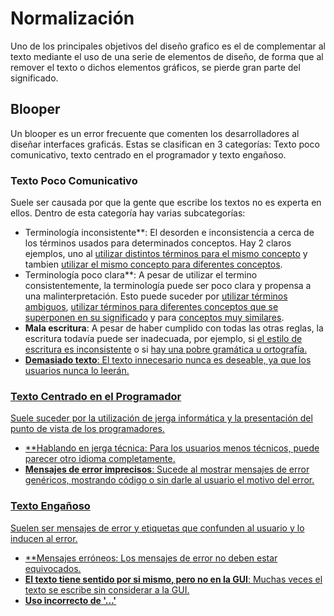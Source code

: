 # Normalización

Uno de los principales objetivos del diseño grafico es el de complementar al texto mediante el uso de una serie de elementos de diseño, de forma que al remover el texto o dichos elementos gráficos, se pierde gran parte del significado.

## Blooper

Un blooper es un error frecuente que comenten los desarrolladores al diseñar interfaces graficás. Estas se clasifican en 3 categorías: Texto poco comunicativo, texto centrado en el programador y texto engañoso.

### Texto Poco Comunicativo

Suele ser causada por que la gente que escribe los textos no es experta en ellos. Dentro de esta categoría hay varias subcategorías:

- Terminología inconsistente**: El desorden e inconsistencia a cerca de los términos usados para determinados conceptos. Hay 2 claros ejemplos, uno al <u>utilizar distintos términos para el mismo concepto</u> y tambien <u>utilizar el mismo concepto para diferentes conceptos</u>.
- Terminología poco clara**: A pesar de utilizar el termino consistentemente, la terminología puede ser poco clara y propensa a una malinterpretación. Esto puede suceder por <u>utilizar términos ambiguos</u>, <u>utilizar términos para diferentes conceptos que se superponen en su significado</u> y para <u>conceptos muy similares</u>.
- **Mala escritura**: A pesar de haber cumplido con todas las otras reglas, la escritura todavía puede ser inadecuada, por ejemplo, si <u>el estilo de escritura es inconsistente</u> o si <u>hay una pobre gramática u ortografía.
- **Demasiado texto**: El texto innecesario nunca es deseable, ya que los usuarios nunca lo leerán.

### Texto Centrado en el Programador

Suele suceder por la utilización de jerga informática y la presentación del punto de vista de los programadores. 

- **Hablando en jerga técnica: Para los usuarios menos técnicos, puede parecer otro idioma completamente.
- **Mensajes de error imprecisos**: Sucede al mostrar mensajes de error genéricos, mostrando código o sin darle al usuario el motivo del error.

### Texto Engañoso

Suelen ser mensajes de error y etiquetas que confunden al usuario y lo inducen al error.

- **Mensajes erróneos: Los mensajes de error no deben estar equivocados.
- **El texto tiene sentido por si mismo, pero no en la GUI**: Muchas veces el texto se escribe sin considerar a la GUI.
- **Uso incorrecto de '...'**